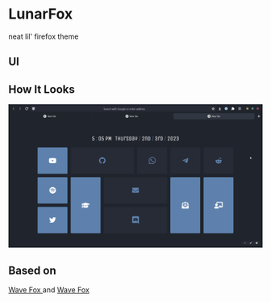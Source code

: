 # LunarFox
neat lil' firefox theme
## UI
## How It Looks
<div>
    <a href="https://www.patreon.com/witalihirsch">
        <img src="firefox.png" width="900px" >
    </a>
</div>

## Based on 
 <a href="https://github.com/QNetITQ/WaveFox">
  Wave Fox
 </a> 
and
 <a href="https://github.com/witalihirsch/Mono-firefox-theme">
  Wave Fox
 </a> 
